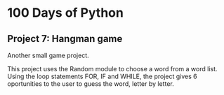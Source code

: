 # 100 Days of Python
## Project 7: Hangman game

Another small game project. 

This project uses the Random module to choose a word from a word list. 
Using the loop statements FOR, IF and WHILE, the project gives 6 oportunities to the user to guess the word, letter by letter.
